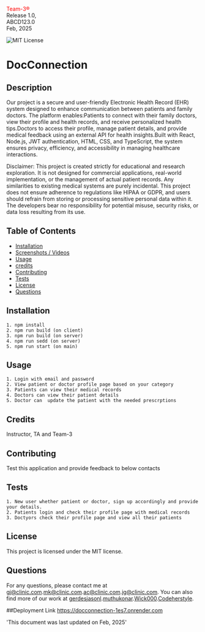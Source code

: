 
<span style="color:red;">Team-3®</span> <br>
  Release 1.0,<br>
  ABCD123.0 <br>
  Feb, 2025
  
   ![MIT License](https://img.shields.io/badge/license-MIT-green)
    
  # DocConnection

  ## Description
  Our project is a secure and user-friendly Electronic Health Record (EHR) system designed to enhance communication between patients and family doctors. The platform enables:Patients to connect with their family doctors, view their profile and health records, and receive personalized health tips.Doctors to access their profile, manage patient details, and provide medical feedback using an external API for health insights.Built with React, Node.js, JWT authentication, HTML, CSS, and TypeScript, the system ensures privacy, efficiency, and accessibility in managing healthcare interactions.

  Disclaimer:
This project is created strictly for educational and research exploration. It is not designed for commercial applications, real-world implementation, or the management of actual patient records. Any similarities to existing medical systems are purely incidental. This project does not ensure adherence to regulations like HIPAA or GDPR, and users should refrain from storing or processing sensitive personal data within it. The developers bear no responsibility for potential misuse, security risks, or data loss resulting from its use.

  ## Table of Contents

  - [Installation](#installation)
  - [Screenshots / Videos](#screenshots--videos)
  - [Usage](#usage)
  - [credits]()
  - [Contributing](#contributing)
  - [Tests](#tests)
  - [License](#license)
  - [Questions](#questions)

## Installation
    1. npm install
    2. npm run build (on client)
    3. npm run build (on server)
    4. npm run sedd (on server)
    5. npm run start (on main)




## Usage
    1. Login with email and password 
    2. View patient or doctor profile page based on your category 
    3. Patients can view their medical records 
    4. Doctors can view their patient details  
    5. Doctor can  update the patient with the needed prescrptions


## Credits
Instructor, TA and Team-3

## Contributing
Test this application and provide feedback to below contacts

 ## Tests
    1. New user whether patient or doctor, sign up accordingly and provide your details. 
    2. Patients login and check their profile page with medical records       
    3. Doctyors check their profile page and view all their patients


## License
This project is licensed under the MIT license.



## Questions
For any questions, please contact me at [gj@clinic.com](mailto:gj@clinic.com).[mk@clinic.com](mailto:mk@clinic.com).[ac@clinic.com](mailto:ac@clinic.com).[jg@clinic.com](mailto:jg@clinic.com).
You can also find more of our work at [gerdesjasonl](https://github.com/gerdesjasonl).[muthukonar](https://github.com/muthukonar).[Wick000](https://github.com/Wick000).[Codeherstyle](https://github.com/Codeherstyle).


##Deployment Link
https://docconnection-1es7.onrender.com

'This document was last updated on Feb, 2025'

